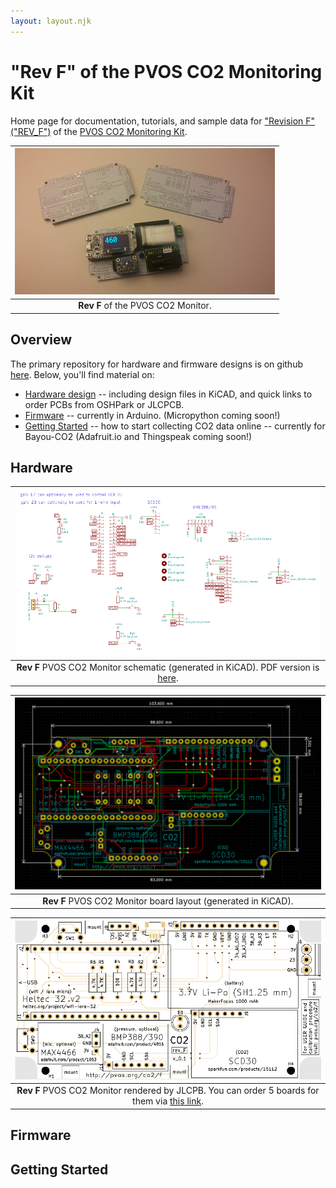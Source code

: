 ```yaml
---
layout: layout.njk
---
```


# "Rev F" of the PVOS CO2 Monitoring Kit

Home page for documentation, tutorials, and sample data for ["Revision F" ("REV_F")](/co2/f) of the [PVOS CO2 Monitoring Kit](/posts/co2).

| ![](/img/rev_f_boards_sm.png) |
|:--:|
| **Rev F** of the PVOS CO2 Monitor. |

## Overview

The primary repository for hardware and firmware designs is on github [here](https://github.com/p-v-o-s/co2-monitor/tree/main/rev_f). Below, you'll find material on:
- [Hardware design]() -- including design files in KiCAD, and quick links to order PCBs from OSHPark or JLCPCB.
- [Firmware]() -- currently in Arduino. (Micropython coming soon!)
- [Getting Started]() -- how to start collecting CO2 data online -- currently for Bayou-CO2 (Adafruit.io and Thingspeak coming soon!)


## Hardware

| ![](/img/co2/rev_f_schematic.png) |
|:--:|
| **Rev F** PVOS CO2 Monitor schematic (generated in KiCAD). PDF version is [here](https://github.com/p-v-o-s/co2-monitor/blob/main/rev_f/hardware/schematic.pdf). |

| ![](/img/co2/rev_f_board.png) |
|:--:|
| **Rev F** PVOS CO2 Monitor board layout (generated in KiCAD). |

| ![](/img/co2/rev_f_render_jlcpcb.png) |
|:--:|
| **Rev F** PVOS CO2 Monitor rendered by JLCPB.  You can order 5 boards for them via [this link](). |



## Firmware

## Getting Started





